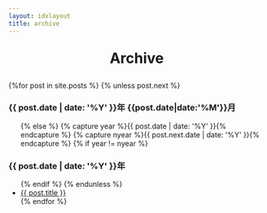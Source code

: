 ```yaml
---
layout: idxlayout
title: archive
---
```

<p style="text-align:center;font-size:2em" ><b>Archive</b></p>
<section id="archive" class="long-list">
  {%for post in site.posts %}
    {% unless post.next %}
      <h3>{{ post.date | date: '%Y' }}年 {{post.date|date:'%M'}}月</h3>
      <ul class="this">
    {% else %}
      {% capture year %}{{ post.date | date: '%Y' }}{% endcapture %}
      {% capture nyear %}{{ post.next.date | date: '%Y' }}{% endcapture %}
      {% if year != nyear %}
        </ul>
        <h3>{{ post.date | date: '%Y' }}年</h3>
        <ul class="past">
      {% endif %}
    {% endunless %}
      <li><a href="{{ post.url }}">{{ post.title }}</a></li>
  {% endfor %}
  </ul>
</section>

